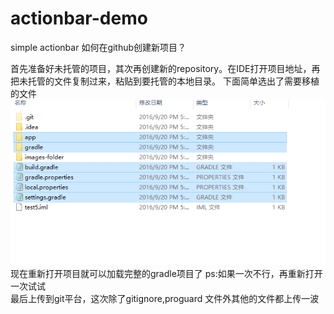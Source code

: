 # actionbar-demo
simple actionbar
如何在github创建新项目？

首先准备好未托管的项目，其次再创建新的repository。在IDE打开项目地址，再把未托管的文件复制过来，粘贴到要托管的本地目录。
下面简单选出了需要移植的文件</br>
![image](https://raw.githubusercontent.com/tamam9/actionbar-demo/master/readme/simple_git_project.png)</br>
 现在重新打开项目就可以加载完整的gradle项目了 
 ps:如果一次不行，再重新打开 一次试试
 </br>最后上传到git平台，这次除了gitignore,proguard 文件外其他的文件都上传一波
